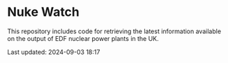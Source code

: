 # Nuke Watch

This repository includes code for retrieving the latest information available on the output of EDF nuclear power plants in the UK.

Last updated: 2024-09-03 18:17